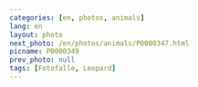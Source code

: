```yaml
---
categories: [en, photos, animals]
lang: en
layout: photo
next_photo: /en/photos/animals/P0000347.html
picname: P0000349
prev_photo: null
tags: [Fotofalle, Leopard]
---
```

